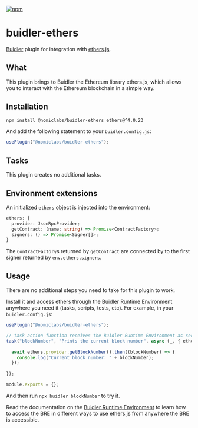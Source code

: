 [![npm](https://img.shields.io/npm/v/@nomiclabs/buidler-ethers.svg)](https://www.npmjs.com/package/@nomiclabs/buidler-ethers)

# buidler-ethers

[Buidler](http://getbuidler.com) plugin for integration with [ethers.js](https://github.com/ethers-io/ethers.js/).

## What

This plugin brings to Buidler the Ethereum library ethers.js, which allows you to interact with the Ethereum blockchain in a simple way.

## Installation

```bash
npm install @nomiclabs/buidler-ethers ethers@^4.0.23
```

And add the following statement to your `buidler.config.js`:

```js
usePlugin("@nomiclabs/buidler-ethers");
```

## Tasks

This plugin creates no additional tasks.

## Environment extensions

An initialized `ethers` object is injected into the environment:

```ts
ethers: {
  provider: JsonRpcProvider;
  getContract: (name: string) => Promise<ContractFactory>;
  signers: () => Promise<Signer[]>;
}
```

The `ContractFactory`s returned by `getContract` are connected by to the first signer returned by `env.ethers.signers`.

## Usage

There are no additional steps you need to take for this plugin to work.

Install it and access ethers through the Buidler Runtime Environment anywhere you need it (tasks, scripts, tests, etc). For example, in your `buidler.config.js`:

```js
usePlugin("@nomiclabs/buidler-ethers");

// task action function receives the Buidler Runtime Environment as second argument
task("blockNumber", "Prints the current block number", async (_, { ethers }) => {
  
  await ethers.provider.getBlockNumber().then((blockNumber) => {
    console.log("Current block number: " + blockNumber);
  });
  
});

module.exports = {};
```
And then run `npx buidler blockNumber` to try it.

Read the documentation on the [Buidler Runtime Environment](https://buidler.dev/documentation/#buidler-runtime-environment-bre) to learn how to access the BRE in different ways to use ethers.js from anywhere the BRE is accessible.
